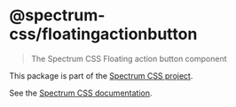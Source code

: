 # @spectrum-css/floatingactionbutton

> The Spectrum CSS Floating action button component

This package is part of the [Spectrum CSS project](https://github.com/adobe/spectrum-css).

See the [Spectrum CSS documentation](https://opensource.adobe.com/spectrum-css/floatingactionbutton).
